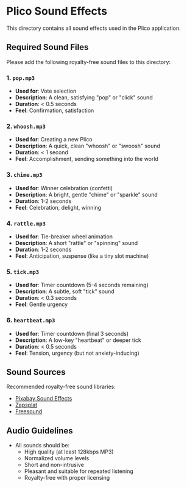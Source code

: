 # Plico Sound Effects

This directory contains all sound effects used in the Plico application.

## Required Sound Files

Please add the following royalty-free sound files to this directory:

### 1. `pop.mp3`

- **Used for**: Vote selection
- **Description**: A clean, satisfying "pop" or "click" sound
- **Duration**: < 0.5 seconds
- **Feel**: Confirmation, satisfaction

### 2. `whoosh.mp3`

- **Used for**: Creating a new Plico
- **Description**: A quick, clean "whoosh" or "swoosh" sound
- **Duration**: < 1 second
- **Feel**: Accomplishment, sending something into the world

### 3. `chime.mp3`

- **Used for**: Winner celebration (confetti)
- **Description**: A bright, gentle "chime" or "sparkle" sound
- **Duration**: 1-2 seconds
- **Feel**: Celebration, delight, winning

### 4. `rattle.mp3`

- **Used for**: Tie-breaker wheel animation
- **Description**: A short "rattle" or "spinning" sound
- **Duration**: 1-2 seconds
- **Feel**: Anticipation, suspense (like a tiny slot machine)

### 5. `tick.mp3`

- **Used for**: Timer countdown (5-4 seconds remaining)
- **Description**: A subtle, soft "tick" sound
- **Duration**: < 0.3 seconds
- **Feel**: Gentle urgency

### 6. `heartbeat.mp3`

- **Used for**: Timer countdown (final 3 seconds)
- **Description**: A low-key "heartbeat" or deeper tick
- **Duration**: < 0.5 seconds
- **Feel**: Tension, urgency (but not anxiety-inducing)

## Sound Sources

Recommended royalty-free sound libraries:

- [Pixabay Sound Effects](https://pixabay.com/sound-effects/)
- [Zapsplat](https://www.zapsplat.com/)
- [Freesound](https://freesound.org/)

## Audio Guidelines

- All sounds should be:
  - High quality (at least 128kbps MP3)
  - Normalized volume levels
  - Short and non-intrusive
  - Pleasant and suitable for repeated listening
  - Royalty-free with proper licensing
